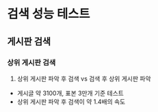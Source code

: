 # 검색 성능 테스트

## 게시판 검색

### 상위 게시판 검색

1. 상위 게시판 파악 후 검색 vs 검색 후 상위 게시판 파악

-   게시글 약 3100개, 표본 3만개 기준 테스트
-   상위 게시판 파악 후 검색이 약 1.4배의 속도
